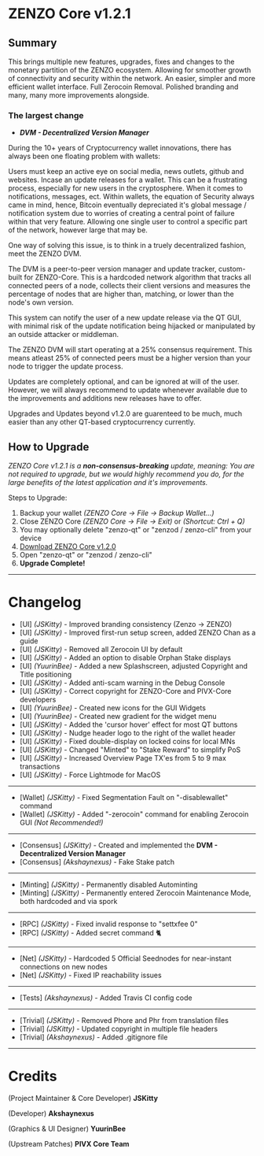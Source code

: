 # ZENZO Core v1.2.1

## Summary
This brings multiple new features, upgrades, fixes and changes to the monetary partition of the ZENZO ecosystem.
Allowing for smoother growth of connectivity and security within the network. An easier, simpler and more efficient 
wallet interface. Full Zerocoin Removal. Polished branding and many, many more improvements alongside.

### The largest change


- ___DVM - Decentralized Version Manager___

During the 10+ years of Cryptocurrency wallet innovations, there has always been one floating problem with wallets:

Users must keep an active eye on social media, news outlets, github and websites. Incase an update releases for a wallet. This can be a frustrating process, especially for new users in the cryptosphere.
When it comes to notifications, messages, ect. Within wallets, the equation of Security always came in mind, hence, Bitcoin eventually depreciated it's global message / notification system due to worries of creating a central point of failure within that very feature. Allowing one single user to control a specific part of the network, however large that may be.

One way of solving this issue, is to think in a truely decentralized fashion, meet the ZENZO DVM.

The DVM is a peer-to-peer version manager and update tracker, custom-built for ZENZO-Core. This is a hardcoded network algorithm that tracks all connected peers of a node, collects their client versions and measures the percentage of nodes that are higher than, matching, or lower than the node's own version.

This system can notify the user of a new update release via the QT GUI, with minimal risk of the update notification being hijacked or manipulated by an outside attacker or middleman.

The ZENZO DVM will start operating at a 25% consensus requirement. This means atleast 25% of connected peers must be a higher version than your node to trigger the update process.

Updates are completely optional, and can be ignored at will of the user. However, we will always recommend to update whenever available due to the improvements and additions new releases have to offer.

Upgrades and Updates beyond v1.2.0 are guarenteed to be much, much easier than any other QT-based cryptocurrency currently.

## How to Upgrade
_ZENZO Core v1.2.1 is a **non-consensus-breaking** update, meaning: You are not required to upgrade, but we would
highly recommend you do, for the large benefits of the latest application and it's improvements._

Steps to Upgrade:
1. Backup your wallet *(ZENZO Core -> File -> Backup Wallet...)*
2. Close ZENZO Core *(ZENZO Core -> File -> Exit)* or *(Shortcut: Ctrl + Q)*
3. You may optionally delete "zenzo-qt" or "zenzod / zenzo-cli" from your device
4. [Download ZENZO Core v1.2.0](https://github.com/Zenzo-Ecosystem/ZENZO-Core/releases)
5. Open "zenzo-qt" or "zenzod / zenzo-cli"
6. **Upgrade Complete!**


---
# Changelog
- [UI] *(JSKitty)* - Improved branding consistency (Zenzo -> ZENZO)
- [UI] *(JSKitty)* - Improved first-run setup screen, added ZENZO Chan as a guide
- [UI] *(JSKitty)* - Removed all Zerocoin UI by default
- [UI] *(JSKitty)* - Added an option to disable Orphan Stake displays
- [UI] *(YuurinBee)* - Added a new Splashscreen, adjusted Copyright and Title positioning
- [UI] *(JSKitty)* - Added anti-scam warning in the Debug Console
- [UI] *(JSKitty)* - Correct copyright for ZENZO-Core and PIVX-Core developers
- [UI] *(YuurinBee)* - Created new icons for the GUI Widgets
- [UI] *(YuurinBee)* - Created new gradient for the widget menu
- [UI] *(JSKitty)* - Added the 'cursor hover' effect for most QT buttons
- [UI] *(JSKitty)* - Nudge header logo to the right of the wallet header
- [UI] *(JSKitty)* - Fixed double-display on locked coins for local MNs
- [UI] *(JSKitty)* - Changed "Minted" to "Stake Reward" to simplify PoS
- [UI] *(JSKitty)* - Increased Overview Page TX'es from 5 to 9 max transactions
- [UI] *(JSKitty)* - Force Lightmode for MacOS
---
- [Wallet] *(JSKitty)* - Fixed Segmentation Fault on "-disablewallet" command
- [Wallet] *(JSKitty)* - Added "-zerocoin" command for enabling Zerocoin GUI *(Not Recommended!)*
---
- [Consensus] *(JSKitty)* - Created and implemented the **DVM - Decentralized Version Manager**
- [Consensus] *(Akshaynexus)* - Fake Stake patch
---
- [Minting] *(JSKitty)* - Permanently disabled Autominting
- [Minting] *(JSKitty)* - Permanently entered Zerocoin Maintenance Mode, both hardcoded and via spork
---
- [RPC] *(JSKitty)* - Fixed invalid response to "settxfee 0"
- [RPC] *(JSKitty)* - Added secret command 🐈
---
- [Net] *(JSKitty)* - Hardcoded 5 Official Seednodes for near-instant connections on new nodes
- [Net] *(JSKitty)* - Fixed IP reachability issues
---
- [Tests] *(Akshaynexus)* - Added Travis CI config code
---
- [Trivial] *(JSKitty)* - Removed Phore and Phr from translation files
- [Trivial] *(JSKitty)* - Updated copyright in multiple file headers
- [Trivial] *(Akshaynexus)* - Added .gitignore file

---
# Credits
(Project Maintainer & Core Developer) **JSKitty**

(Developer) **Akshaynexus**

(Graphics & UI Designer) **YuurinBee**

(Upstream Patches) **PIVX Core Team**
